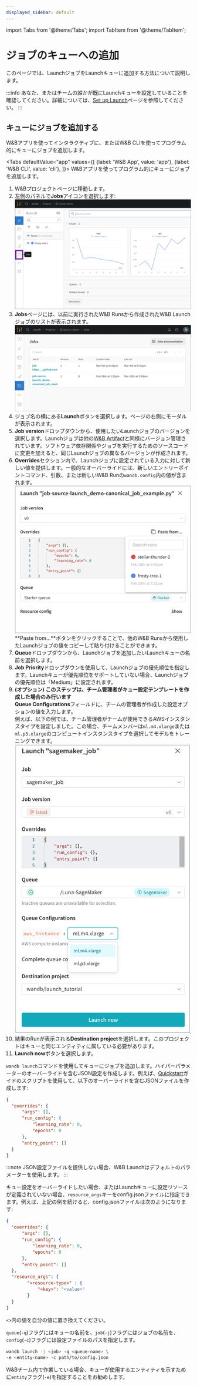 ```yaml
---
displayed_sidebar: default
---
```

import Tabs from '@theme/Tabs';
import TabItem from '@theme/TabItem';

# ジョブのキューへの追加

このページでは、LaunchジョブをLaunchキューに追加する方法について説明します。

:::info
あなた、またはチームの誰かが既にLaunchキューを設定していることを確認してください。詳細については、[Set up Launch](./setup-launch.md)ページを参照してください。
:::

## キューにジョブを追加する

W&Bアプリを使ってインタラクティブに、またはW&B CLIを使ってプログラム的にキューにジョブを追加します。

<Tabs
  defaultValue="app"
  values={[
    {label: 'W&B App', value: 'app'},
    {label: 'W&B CLI', value: 'cli'},
  ]}>
  <TabItem value="app">
W&Bアプリを使ってプログラム的にキューにジョブを追加します。

1. W&Bプロジェクトページに移動します。
2. 左側のパネルで**Jobs**アイコンを選択します:
  ![](/images/launch/project_jobs_tab_gs.png)
3. **Jobs**ページには、以前に実行されたW&B Runsから作成されたW&B Launchジョブのリストが表示されます。
  ![](/images/launch/view_jobs.png)
4. ジョブ名の横にある**Launch**ボタンを選択します。ページの右側にモーダルが表示されます。
5. **Job version**ドロップダウンから、使用したいLaunchジョブのバージョンを選択します。Launchジョブは他の[W&B Artifact](../artifacts/create-a-new-artifact-version.md)と同様にバージョン管理されています。ソフトウェア依存関係やジョブを実行するためのソースコードに変更を加えると、同じLaunchジョブの異なるバージョンが作成されます。
6. **Overrides**セクション内で、Launchジョブに設定されている入力に対して新しい値を提供します。一般的なオーバーライドには、新しいエントリーポイントコマンド、引数、または新しいW&B Runの`wandb.config`内の値が含まれます。
  ![](/images/launch/create_starter_queue_gs.png)
  **Paste from...**ボタンをクリックすることで、他のW&B Runsから使用したLaunchジョブの値をコピーして貼り付けることができます。
7. **Queue**ドロップダウンから、Launchジョブを追加したいLaunchキューの名前を選択します。
8. **Job Priority**ドロップダウンを使用して、Launchジョブの優先順位を指定します。Launchキューが優先順位をサポートしていない場合、Launchジョブの優先順位は「Medium」に設定されます。
9. **(オプション) このステップは、チーム管理者がキュー設定テンプレートを作成した場合のみ行います**  
**Queue Configurations**フィールドに、チームの管理者が作成した設定オプションの値を入力します。  
例えば、以下の例では、チーム管理者がチームが使用できるAWSインスタンスタイプを設定しました。この場合、チームメンバーは`ml.m4.xlarge`または`ml.p3.xlarge`のコンピュートインスタンスタイプを選択してモデルをトレーニングできます。
![](/images/launch/team_member_use_config_template.png)
10. 結果のRunが表示される**Destination project**を選択します。このプロジェクトはキューと同じエンティティに属している必要があります。
11. **Launch now**ボタンを選択します。

  </TabItem>
    <TabItem value="cli">

`wandb launch`コマンドを使用してキューにジョブを追加します。ハイパーパラメーターのオーバーライドを含むJSON設定を作成します。例えば、[Quickstart](./walkthrough.md)ガイドのスクリプトを使用して、以下のオーバーライドを含むJSONファイルを作成します:

```json title="config.json"
{
  "overrides": {
      "args": [],
      "run_config": {
          "learning_rate": 0,
          "epochs": 0
      },   
      "entry_point": []
  }
}
```

:::note
JSON設定ファイルを提供しない場合、W&B Launchはデフォルトのパラメーターを使用します。
:::

キュー設定をオーバーライドしたい場合、またはLaunchキューに設定リソースが定義されていない場合、`resource_args`キーをconfig.jsonファイルに指定できます。例えば、上記の例を続けると、config.jsonファイルは次のようになります:

```json title="config.json"
{
  "overrides": {
      "args": [],
      "run_config": {
          "learning_rate": 0,
          "epochs": 0
      },
      "entry_point": []
  },
  "resource_args": {
        "<resource-type>" : {
            "<key>": "<value>"
        }
  }
}
```

`<>`内の値を自分の値に置き換えてください。

`queue`(`-q`)フラグにはキューの名前を、`job`(`-j`)フラグにはジョブの名前を、`config`(`-c`)フラグには設定ファイルのパスを指定します。

```bash
wandb launch -j <job> -q <queue-name> \ 
-e <entity-name> -c path/to/config.json
```
W&Bチーム内で作業している場合、キューが使用するエンティティを示すために`entity`フラグ(`-e`)を指定することをお勧めします。

  </TabItem>
</Tabs>